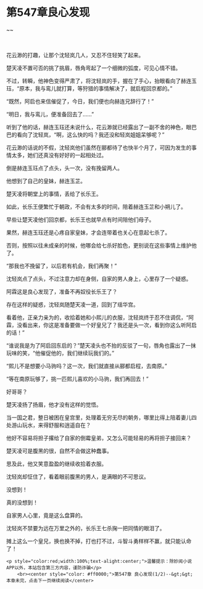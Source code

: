 # 第547章良心发现
~~
    	    <p name="pagetop" href="javascript:void(0);" onclick="return false" style="line-height: 35px;padding: 10px;color: #333;"> </p><p>花云渺的打趣，让那个沈轻岚几人，又忍不住轻笑了起来。</p><p>楚天凌不置可否的挑了挑眉，唇角弯起了一个细微的弧度，可见心情不错。</p><p>不过，转瞬，他神色变得严肃了，将沈轻岚的手，握在了手心，抬眼看向了赫连玉珏，“原本，我与鸾儿就打算，等狩猎的事情解决了，就启程回京都的。”</p><p>“既然，阿启也来信催促了，今日，我们便也向赫连兄辞行了！”</p><p>“明日，我与鸾儿，便准备回去了……”</p><p>听到了他的话，赫连玉珏还未说什么，花云渺就已经露出了一副不舍的神色，眼巴巴的看向了沈轻岚，“啊，这么快的吗？我还没和轻岚姐姐呆够呢？”</p><p>花云渺的话说的不假，沈轻岚他们虽然在郦都待了也快半个月了，可因为发生的事情太多，她们还真没有好好的一起相处过。</p><p>倒是赫连玉珏点了点头，头一次，没有挽留两人。</p><p>他想到了自己的皇妹，赫连玉芷。</p><p>楚天凌将朝堂上的事情，丢给了长乐王。</p><p>如此，长乐王便繁忙于朝政，不会有太多的时间，陪着赫连玉芷和小朔儿了。</p><p>早些让楚天凌他们回京都，长乐王也就早点有时间陪他们母子。</p><p>果然，赫连玉珏还是心疼自家皇妹，才会连带着也关心在意起七杀了。</p><p>否则，按照以往未成亲的时候，他哪会给七杀好脸色，更别说在这些事情上维护他了。</p><p>“那我也不挽留了，以后若有机会，我们再聚！”</p><p>沈轻岚点了点头，不过注意力却在身侧，自家的男人身上，心里存了一个疑惑。</p><p>阿霖这是良心发现了，准备不再奴役长乐王了？</p><p>存在这样的疑惑，沈轻岚随楚天凌一道，回到了瑶华宫。</p><p>看着他，正亲力亲为的，收拾着她和小熙儿的衣服，沈轻岚终于忍不住调侃，“阿霖，没看出来，你这是准备要做一个好皇兄了？我还是头一次，看到你这么听阿启的话！”</p><p>“谁说我是为了阿启回东启的？”楚天凌头也不抬的反驳了一句，唇角也露出了一抹玩味的笑，“他催促他的，我们继续玩我们的。”</p><p>“熙儿不是想要小马驹吗？这一次，我们就直接从郦都启程，去南原。”</p><p>“等在南原玩够了，挑一匹熙儿喜欢的小马驹，我们再回去！”</p><p>好哥哥？</p><p>楚天凌扬了扬眉，他才没有这样的觉悟。</p><p>当一国之君，整日被困在皇宫里，处理着无穷无尽的朝务，哪里比得上陪着妻儿四处游山玩水，来得舒服和逍遥自在？</p><p>他好不容易将担子撂给了自家的倒霉皇弟，又怎么可能轻易的再将担子接回来？</p><p>楚天凌可是腹黑的很，自然不会做这种蠢事。</p><p>思及此，他又笑意盈盈的继续收拾着衣服。</p><p>沈轻岚却怔住了，看着眼前腹黑的男人，是满眼的不可思议。</p><p>没想到！</p><p>真的没想到！</p><p>自家男人心里，竟是这么盘算的。</p><p>沈轻岚不禁要为远在万里之外的，长乐王七杀掬一把同情的眼泪了。</p><p>摊上这么一个皇兄，换也换不掉，打也打不过，斗智斗勇样样不赢，就只能认命了！</p>
    	
   	<p style="color:red;width:100%;text-alight:center;">温馨提示：除妙阅小说APP以外，本站包含第三方内容，谨防诈骗</p>
    	<br><center style="color: #ff0000;">第547章 良心发现(1/2)--&gt;&gt;本章未完，点击下一页继续阅读</center>
    	